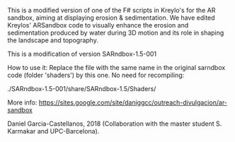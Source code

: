 This is a modified version of one of the F# scripts in Kreylo's for the AR sandbox, aiming at displaying erosion & sedimentation.
We have edited Kreylos' ARSandbox code to visually enhance the erosion and sedimentation produced by water during 3D motion and its role in shaping the landscape and topography. 


This is a modification of version SARndbox-1.5-001

How to use it:
Replace the file with the same name in the original sarndbox code (folder 'shaders') by this one. No need for recompiling:


./SARndbox-1.5-001/share/SARndbox-1.5/Shaders/ 


More info:
https://sites.google.com/site/daniggcc/outreach-divulgacion/ar-sandbox

Daniel Garcia-Castellanos, 2018
(Collaboration with the master student S. Karmakar and UPC-Barcelona).


